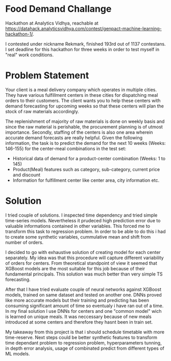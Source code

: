 # Food Demand Challange
Hackathon at Analytics Vidhya, reachable at https://datahack.analyticsvidhya.com/contest/genpact-machine-learning-hackathon-1/.

I contested under nickname Rekmark, finished 193rd out of 1137 contestans. I set deadline for this hackathon for three weeks in order to test myself in "real" work conditions.

# Problem Statement
Your client is a meal delivery company which operates in multiple cities. They have various fulfillment centers in these cities for dispatching meal orders to their customers. The client wants you to help these centers with demand forecasting for upcoming weeks so that these centers will plan the stock of raw materials accordingly.

The replenishment of majority of raw materials is done on weekly basis and since the raw material is perishable, the procurement planning is of utmost importance. Secondly, staffing of the centers is also one area wherein accurate demand forecasts are really helpful. Given the following information, the task is to predict the demand for the next 10 weeks (Weeks: 146-155) for the center-meal combinations in the test set:  

* Historical data of demand for a product-center combination (Weeks: 1 to 145)
* Product(Meal) features such as category, sub-category, current price and discount
* Information for fulfillment center like center area, city information etc.

# Solution
I tried couple of solutions. I inspected time dependency and tried simple time-series models. Nevertheless it prudeced high prediction error due to valuable informations contained in other variables. This forced me to transform this task to regression problem. In order to be able to do this i had to create some synthetic variables, cummulative mean and shift from number of orders. 

I decided to go with exhaustive solution of creating model for each center separately. My idea was that this procedure will capture different variability of orders for centers. From theoretical standpoint of view it seemed that XGBoost models are the most suitable for this job because of their fundamental principals. This solution was much better than very simple TS forecasting. 

After that I have tried evaluate couple of neural networks against XGBoost models, trained on same dataset and tested on another one. DNNs proved like more accurate models but their training and predicting has been consuming significant amount of time so eventualy i have ran out of a time. In my final solution I use DNNs for centers and one "common model" wich is learned on unique meals. It was neccessary because of new meals introduced at some centers and therefore they hasnt been in train set.

My takeaway from this project is that i should schedule timetable with more time-reserve. Next steps could be better synthetic features to transform time dependant problem to regression problem, hyperparameters tunning, in depth error analysis, usage of combinated predict from different types of ML models.
